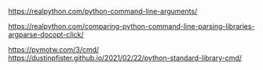 https://realpython.com/python-command-line-arguments/



https://realpython.com/comparing-python-command-line-parsing-libraries-argparse-docopt-click/

https://pymotw.com/3/cmd/
https://dustinpfister.github.io/2021/02/22/python-standard-library-cmd/


